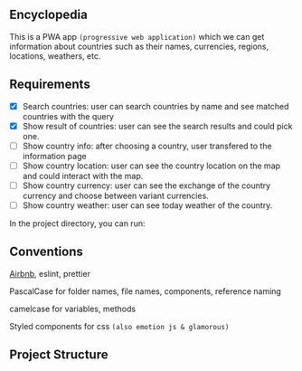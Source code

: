 ## Encyclopedia

This is a PWA app `(progressive web application)` which we can get information about countries such as their names, currencies, regions, locations, weathers, etc.

## Requirements

- [x] Search countries: user can search countries by name and see matched countries with the query
- [x] Show result of countries: user can see the search results and could pick one.
- [ ] Show country info: after choosing a country, user transfered to the information page
- [ ] Show country location: user can see the country location on the map and could interact with the map.
- [ ] Show country currency: user can see the exchange of the country currency and choose between variant currencies.
- [ ] Show country weather: user can see today weather of the country.

In the project directory, you can run:

## Conventions

[Airbnb](https://github.com/airbnb/javascript/tree/master/react), eslint, prettier

PascalCase for folder names, file names, components, reference naming

camelcase for variables, methods

Styled components for css `(also emotion js & glamorous)`

## Project Structure
